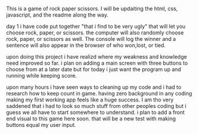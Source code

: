 This is a game of rock paper scissors.  I will be updaiting the html, css, javascript, and the readme along the way.

day 1 i have code put together "that i find to be very ugly"  that will let you choose rock, paper, or scissors.
the computer will also randomly choose rock, paper, or scissors as well.
The console will log the winner and a sentence will also appear in the browser of who won,lost, or tied.

upon doing this project i have realizd where my weakness and knowledge need improved so far.
i plan on adding a main screen with three buttons to choose from at a later date but for today i just want the program up and running while keeping score.

upon many hours i have seen ways to cleaning up my code and i had to research how to keep count in game.  having zero background in any coding making my first working app feels like a huge success. I am tho very saddened that i had to look so much stuff from other peoples coding but i guess we all have to start somewhere to understand.  i plan to add a front end visual to this game here soon.  that will be a new test with making buttons equal my user input.